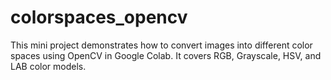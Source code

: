 # colorspaces_opencv
This mini project demonstrates how to convert images into different color spaces using OpenCV in Google Colab. It covers RGB, Grayscale, HSV, and LAB color models.
